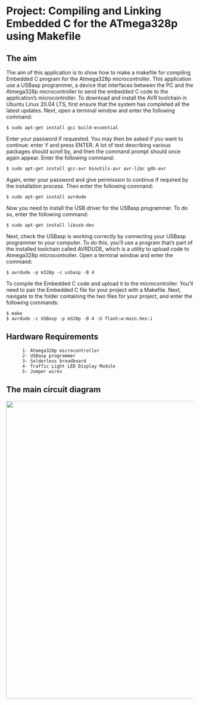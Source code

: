 # Project: Compiling and Linking Embedded C for the ATmega328p using Makefile

## The aim
The aim of this application is to show how to make a makefile for compiling Embedded C program for the Atmega328p microcontroller. This application use a USBasp programmer, a device that interfaces between the PC and the Atmega328p microcontroller to send the embedded C code to the application’s microcontroller. To download and install the AVR toolchain in Ubuntu Linux 20.04 LTS, first ensure that the system has completed all the latest updates. Next, open a terminal window and enter the following command:
```
$ sudo apt-get install gcc build-essential
```
Enter your password if requested. You may then be asked if you want to continue: enter Y and press ENTER. A lot of text describing various packages should scroll by, and then the command prompt should once again appear. Enter the following command:
```
$ sudo apt-get install gcc-avr binutils-avr avr-libc gdb-avr
```
Again, enter your password and give permission to continue if required by the installation process. Then enter the following command:
```
$ sudo apt-get install avrdude
```
Now you need to install the USB driver for the USBasp programmer. To do so, enter the following command:
```
$ sudo apt-get install libusb-dev
```
Next, check the USBasp is working correctly by connecting your USBasp programmer to your computer. To do this, you’ll use a program that’s part of the installed toolchain called AVRDUDE, which is a utility to upload code to Atmega328p microcontroller. Open a terminal window and enter the command:
```
$ avrdude -p m328p -c usbasp -B 4
``` 
To compile the Embedded C code and upload it to the microcontroller. You’ll need to pair the Embedded C file for your project with a Makefile. Next, navigate to the folder containing the two files for your project, and enter the following commands:
```
$ make
$ avrdude -c USBasp -p m328p -B 4 -U flash:w:main.hex:i
```

## Hardware Requirements

```
      1- Atmega328p microcontroller
      2- USBasp programmer
      3- Solderless breadboard
      4- Traffic Light LED Display Module
      5- Jumper wires
```

## The main circuit diagram
<img src="https://github.com/user-attachments/assets/a18fa94c-7e1f-4a52-b5cc-21fe16cf51e4" width="800">
